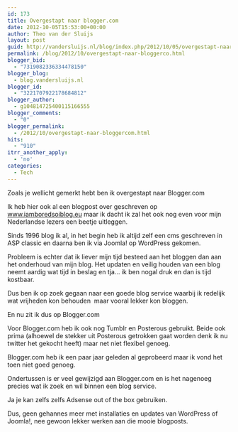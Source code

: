 ```yaml
---
id: 173
title: Overgestapt naar blogger.com
date: 2012-10-05T15:53:00+00:00
author: Theo van der Sluijs
layout: post
guid: http://vandersluijs.nl/blog/index.php/2012/10/05/overgestapt-naar-bloggerco/
permalink: /blog/2012/10/overgestapt-naar-bloggerco.html
blogger_bid:
  - "7319082336334478150"
blogger_blog:
  - blog.vandersluijs.nl
blogger_id:
  - "3221707922178684812"
blogger_author:
  - g104814725400115166555
blogger_comments:
  - "0"
blogger_permalink:
  - /2012/10/overgestapt-naar-bloggercom.html
hits:
  - "910"
itrr_another_apply:
  - 'no'
categories:
  - Tech
---
```

Zoals je wellicht gemerkt hebt ben ik overgestapt naar Blogger.com

Ik heb hier ook al een blogpost over geschreven op <a href="http://www.iamboredsoiblog.eu/2012/10/from-selfmade-to-wordpress-to-blogger.html" target="_blank">www.iamboredsoiblog.eu</a> maar ik dacht ik zal het ook nog even voor mijn Nederlandse lezers een beetje uitleggen.

Sinds 1996 blog ik al, in het begin heb ik altijd zelf een cms geschreven in ASP classic en daarna ben ik via Joomla! op WordPress gekomen.

Probleem is echter dat ik liever mijn tijd besteed aan het bloggen dan aan het onderhoud van mijn blog. Het updaten en veilig houden van een blog neemt aardig wat tijd in beslag en tja&#8230; ik ben nogal druk en dan is tijd kostbaar.

Dus ben ik op zoek gegaan naar een goede blog service waarbij ik redelijk wat vrijheden kon behouden  maar vooral lekker kon bloggen.

En nu zit ik dus op Blogger.com

Voor Blogger.com heb ik ook nog Tumblr en Posterous gebruikt. Beide ook prima (alhoewel de stekker uit Posterous getrokken gaat worden denk ik nu twitter het gekocht heeft) maar net niet flexibel genoeg.

Blogger.com heb ik een paar jaar geleden al geprobeerd maar ik vond het toen niet goed genoeg.

Ondertussen is er veel gewijzigd aan Blogger.com en is het nagenoeg precies wat ik zoek en wil binnen een blog service.

Ja je kan zelfs zelfs Adsense out of the box gebruiken.

Dus, geen gehannes meer met installaties en updates van WordPress of Joomla!, nee gewoon lekker werken aan die mooie blogposts.